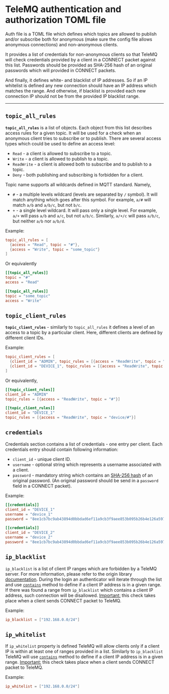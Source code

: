 # TeleMQ authentication and authorization TOML file

Auth file is a TOML file which defines which topics are allowed to publish and/or subscribe both for anonymous (make sure the config file allows anonymous connections) and non-anonymous clients.

It provides a list of credentials for non-anonymous clients so that TeleMQ will check credentials provided by a client in a CONNECT packet against this list. Passwords should be provided as SHA-256 hash of an original passwords which will provided in CONNECT packets.

And finally, it defines white- and blacklist of IP addresses. So if an IP whitelist is defined any new connection should have an IP address which matches the range. And otherwise, if blacklist is provided each new connection IP should not be from the provided IP blacklist range.

---

## `topic_all_rules`

**`topic_all_rules`** is a list of objects. Each object from this list describes access rules for a given topic. It will be used for a check when an anonymous client tries to subscribe or to publish. There are several access types which could be used to define an access level:

- `Read` - a client is allowed to subscribe to a topic.
- `Write` - a client is allowed to publish to a topic.
- `ReadWrite` - a client is allowed both to subscribe and to publish to a topic.
- `Deny` - both publishing and subscribing is forbidden for a client.

Topic name supports all wildcards defined in MQTT standard. Namely,

- `#` - a multiple levels wildcard (levels are separated by `/` symbol). It will match anything which goes after this symbol. For example, `a/#` will match `a/b` and `a/b/c`, but not `b/c`.
- `+` - a single level wildcard. It will pass only a single level. For example, `a/+` will pass `a/b` and `a/c`, but not `a/b/c`. Similarly, `a/+/c` will pass `a/b/c`, but neither `a/b` nor `a/b/d`.

Example:

```toml
topic_all_rules = [
  {access = "Read", topic = "#"},
  {access = "Write", topic = "some_topic"}
]

```

Or equivalently

```toml
[[topic_all_rules]]
topic = "#"
access = "Read"

[[topic_all_rules]]
topic = "some_topic"
access = "Write"
```

## `topic_client_rules`

**`topic_client_rules`** - similarly to `topic_all_rules` it defines a level of an access to a topic by a particular client. Here, different clients are defined by different client IDs.

Example:

```toml
topic_client_rules = [
  {client_id = "ADMIN", topic_rules = [{access = "ReadWrite", topic = "#"}]},
  {client_id = "DEVICE_1", topic_rules = [{access = "ReadWrite", topic = "device/#"}]}
]

```

Or equivalently,

```toml
[[topic_client_rules]]
client_id = "ADMIN"
topic_rules = [{access = "ReadWrite", topic = "#"}]

[[topic_client_rules]]
client_id = "DEVICE_1"
topic_rules = [{access = "ReadWrite", topic = "device/#"}]
```

## `credentials`

Credentials section contains a list of credentials - one entry per client. Each credentials entry should contain following information:

- `client_id` - unique client ID.
- `username` - optional string which represents a username associated with a client.
- `password` - mandatory string which contains an [SHA-256 hash](https://en.wikipedia.org/wiki/SHA-2) of an original password. (An original password should be send in a `password` field in a CONNECT packet).

Example:

```toml
[[credentials]]
client_id = "DEVICE_1"
username = "device_1"
password = "8ee1cb7bc9ab43894d0bbdad6ef11a9cb3f9aee853b095b26b4e126a5976f555"

[[credentials]]
client_id = "DEVICE_2"
username = "device_2"
password = "8ee1cb7bc9ab43894d0bbdad6ef11a9cb3f9aee853b095b26b4e126a5976f555"
```

## `ip_blacklist`

`ip_blacklist` is a list of client IP ranges which are forbidden by a TeleMQ server. For more information, please refer to the origin library [documentation](https://docs.rs/ipnet/2.3.1/ipnet/enum.IpNet.html). During the login an authenticator will iterate through the list and use [`contains`](https://docs.rs/ipnet/2.3.1/ipnet/enum.IpNet.html#method.contains) method to define if a client IP address is in a given range. If there was found a range from `ip_blacklist` which contains a client IP address, such connection will be disallowed. <u>Important:</u> this check takes place when a client sends CONNECT packet to TeleMQ.

Example:

```toml
ip_blacklist = ["192.168.0.0/24"]
```

## `ip_whitelist`

If `ip_whitelist` property is defined TeleMQ will allow clients only if a client IP is within at least one of ranges provided in a list. Similarly to `ip_blacklist` TeleMQ will use [`contains`](https://docs.rs/ipnet/2.3.1/ipnet/enum.IpNet.html#method.contains) method to define if a client IP address is in a given range. <u>Important:</u> this check takes place when a client sends CONNECT packet to TeleMQ.

Example:

```toml
ip_whitelist = ["192.168.0.0/24"]
```
